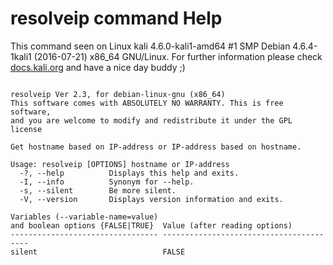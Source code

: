 # resolveip command Help
 
 This command seen on Linux kali 4.6.0-kali1-amd64 #1 SMP Debian 4.6.4-1kali1 (2016-07-21) x86_64 GNU/Linux. For further information please check [docs.kali.org](docs.kali.org) and have a nice day buddy ;) 

~~~

resolveip Ver 2.3, for debian-linux-gnu (x86_64)
This software comes with ABSOLUTELY NO WARRANTY. This is free software,
and you are welcome to modify and redistribute it under the GPL license

Get hostname based on IP-address or IP-address based on hostname.

Usage: resolveip [OPTIONS] hostname or IP-address
  -?, --help          Displays this help and exits.
  -I, --info          Synonym for --help.
  -s, --silent        Be more silent.
  -V, --version       Displays version information and exits.

Variables (--variable-name=value)
and boolean options {FALSE|TRUE}  Value (after reading options)
--------------------------------- ----------------------------------------
silent                            FALSE

~~~
